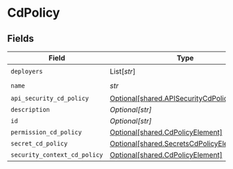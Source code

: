 # CdPolicy


## Fields

| Field                                                                                            | Type                                                                                             | Required                                                                                         | Description                                                                                      |
| ------------------------------------------------------------------------------------------------ | ------------------------------------------------------------------------------------------------ | ------------------------------------------------------------------------------------------------ | ------------------------------------------------------------------------------------------------ |
| `deployers`                                                                                      | List[*str*]                                                                                      | :heavy_check_mark:                                                                               | N/A                                                                                              |
| `name`                                                                                           | *str*                                                                                            | :heavy_check_mark:                                                                               | N/A                                                                                              |
| `api_security_cd_policy`                                                                         | [Optional[shared.APISecurityCdPolicyElement]](../../models/shared/apisecuritycdpolicyelement.md) | :heavy_minus_sign:                                                                               | N/A                                                                                              |
| `description`                                                                                    | *Optional[str]*                                                                                  | :heavy_minus_sign:                                                                               | N/A                                                                                              |
| `id`                                                                                             | *Optional[str]*                                                                                  | :heavy_minus_sign:                                                                               | N/A                                                                                              |
| `permission_cd_policy`                                                                           | [Optional[shared.CdPolicyElement]](../../models/shared/cdpolicyelement.md)                       | :heavy_minus_sign:                                                                               | N/A                                                                                              |
| `secret_cd_policy`                                                                               | [Optional[shared.SecretsCdPolicyElement]](../../models/shared/secretscdpolicyelement.md)         | :heavy_minus_sign:                                                                               | N/A                                                                                              |
| `security_context_cd_policy`                                                                     | [Optional[shared.CdPolicyElement]](../../models/shared/cdpolicyelement.md)                       | :heavy_minus_sign:                                                                               | N/A                                                                                              |